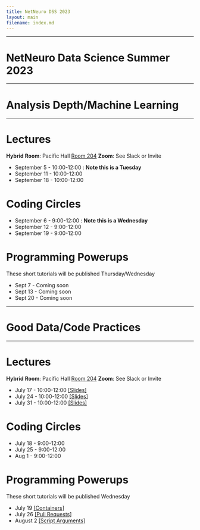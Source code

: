 ```yaml
---
title: NetNeuro DSS 2023
layout: main
filename: index.md
---
```

***
# NetNeuro Data Science Summer 2023
***
# Analysis Depth/Machine Learning
***
# Lectures

**Hybrid**
**Room**: Pacific Hall [Room 204](https://map.uoregon.edu/e874ae0dd)
**Zoom**: See Slack or Invite

* September 5 - 10:00-12:00 : **Note this is a Tuesday** 
* September 11 - 10:00-12:00
* September 18 - 10:00-12:00

# Coding Circles

* September 6 - 9:00-12:00 : **Note this is a Wednesday**
* September 12 - 9:00-12:00 
* September 19  - 9:00-12:00

# Programming Powerups

These short tutorials will be published Thursday/Wednesday

* Sept 7 - Coming soon
* Sept 13  - Coming soon
* Sept 20 - Coming soon 

***
# Good Data/Code Practices
***


# Lectures

**Hybrid**
**Room**: Pacific Hall [Room 204](https://map.uoregon.edu/e874ae0dd)
**Zoom**: See Slack or Invite

* July 17 - 10:00-12:00 [\[Slides\]](https://github.com/UO-Data-Science/NetNeuro2023/raw/main/docs/slides/Good_Data_Practices.pptx)
* July 24 - 10:00-12:00 [\[Slides\]](https://github.com/UO-Data-Science/NetNeuro2023/raw/main/docs/slides/CollaborationToolsCodeManagement.pptx)
* July 31 - 10:00-12:00 [\[Slides\]](https://github.com/UO-Data-Science/NetNeuro2023/raw/main/docs/slides/Good_Enough_Software.pptx)

# Coding Circles

* July 18 - 9:00-12:00 
* July 25 - 9:00-12:00
* Aug  1  - 9:00-12:00

# Programming Powerups

These short tutorials will be published Wednesday

* July 19  [\[Containers\]](https://github.com/UO-Data-Science/netneuro-docker/tree/main)
* July 26  [\[Pull Requests\]](https://github.com/UO-Data-Science/netneuro-resources)
* August 2 [\[Script Arguments\]](https://github.com/UO-Data-Science/netneuro-arguments)



